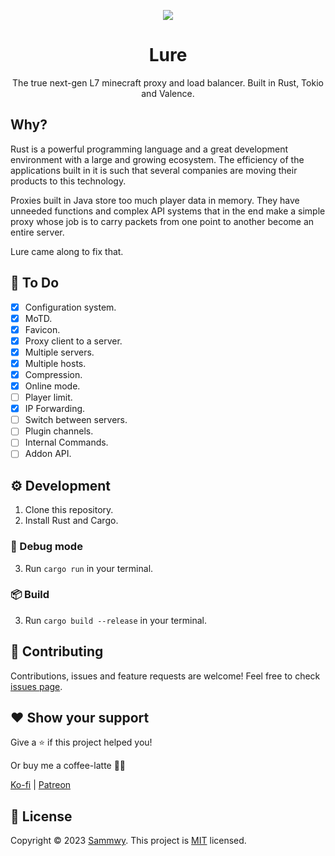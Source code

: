 <p align=center>
  <img src="https://github.com/sammwyy/Lure/raw/main/assets/icon@64.png"/>
<p>

<h1 align=center>Lure</h1>
<p align=center>The true next-gen L7 minecraft proxy and load balancer. Built in Rust, Tokio and Valence.</p>

## Why?

Rust is a powerful programming language and a great development environment with a large and growing ecosystem. The efficiency of the applications built in it is such that several companies are moving their products to this technology.

Proxies built in Java store too much player data in memory. They have unneeded functions and complex API systems that in the end make a simple proxy whose job is to carry packets from one point to another become an entire server.

Lure came along to fix that.

## 📝 To Do

- [X] Configuration system.
- [X] MoTD.
- [X] Favicon.
- [X] Proxy client to a server.
- [X] Multiple servers.
- [X] Multiple hosts.
- [X] Compression.
- [X] Online mode.
- [ ] Player limit.
- [X] IP Forwarding.
- [ ] Switch between servers.
- [ ] Plugin channels.
- [ ] Internal Commands.
- [ ] Addon API.

## ⚙️ Development

1. Clone this repository.
2. Install Rust and Cargo.

### 🧪 Debug mode

3. Run `cargo run` in your terminal.

### 📦 Build

3. Run `cargo build --release` in your terminal.

## 🤝 Contributing

Contributions, issues and feature requests are welcome!
Feel free to check [issues page](https://github.com/sammwyy/lure/issues).

## ❤️ Show your support

Give a ⭐️ if this project helped you!

Or buy me a coffee-latte 🙌🏾

[Ko-fi](https://ko-fi.com/sammwy) | [Patreon](https://patreon.com/sammwy)

## 📝 License

Copyright © 2023 [Sammwy](https://github.com/sammwyy).
This project is [MIT](LICENSE) licensed.
